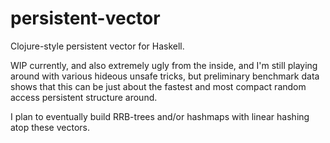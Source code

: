 persistent-vector
=================

Clojure-style persistent vector for Haskell.

WIP currently, and also extremely ugly from the inside, and I'm still playing around with various hideous unsafe tricks, but preliminary benchmark data shows that this can be just about the fastest and most compact random access persistent structure around.

I plan to eventually build RRB-trees and/or hashmaps with linear hashing atop these vectors.

